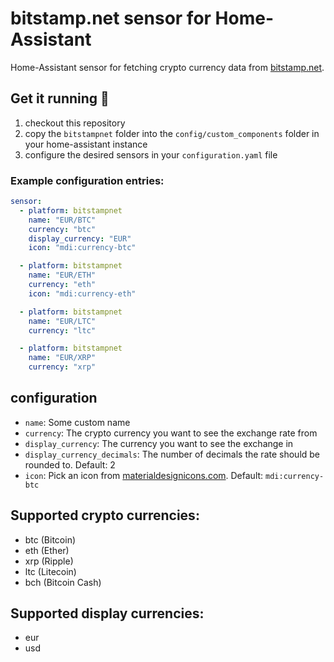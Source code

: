 # bitstamp.net sensor for Home-Assistant

Home-Assistant sensor for fetching crypto currency data from [bitstamp.net](https://bitstamp.net).

## Get it running 🍕

1. checkout this repository
2. copy the `bitstampnet` folder into the `config/custom_components` folder in your home-assistant instance 
3. configure the desired sensors in your `configuration.yaml` file

### Example configuration entries:

```yaml
sensor:
  - platform: bitstampnet
    name: "EUR/BTC"
    currency: "btc"
    display_currency: "EUR"
    icon: "mdi:currency-btc"

  - platform: bitstampnet
    name: "EUR/ETH"
    currency: "eth"
    icon: "mdi:currency-eth"

  - platform: bitstampnet
    name: "EUR/LTC"
    currency: "ltc"

  - platform: bitstampnet
    name: "EUR/XRP"
    currency: "xrp"
```

## configuration

* `name`: Some custom name
* `currency`: The crypto currency you want to see the exchange rate from
* `display_currency`: The currency you want to see the exchange in
* `display_currency_decimals`: The number of decimals the rate should be rounded to. Default: 2
* `icon`: Pick an icon from [materialdesignicons.com](https://materialdesignicons.com/). Default: `mdi:currency-btc`

## Supported crypto currencies:

* btc (Bitcoin)
* eth (Ether)
* xrp (Ripple)
* ltc (Litecoin)
* bch (Bitcoin Cash)

## Supported display currencies:

* eur
* usd
